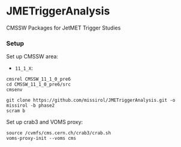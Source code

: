 JMETriggerAnalysis
==================

CMSSW Packages for JetMET Trigger Studies

### Setup

Set up CMSSW area:

 * `11_1_X`:
```shell
cmsrel CMSSW_11_1_0_pre6
cd CMSSW_11_1_0_pre6/src
cmsenv

git clone https://github.com/missirol/JMETriggerAnalysis.git -o missirol -b phase2
scram b
```

Set up crab3 and VOMS proxy:

```shell
source /cvmfs/cms.cern.ch/crab3/crab.sh
voms-proxy-init --voms cms
```
